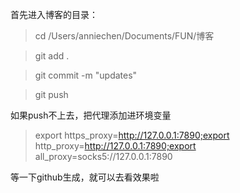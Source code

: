 首先进入博客的目录：
> cd /Users/anniechen/Documents/FUN/博客

> git add .

> git commit -m "updates"

> git push

如果push不上去，把代理添加进环境变量
> export https_proxy=http://127.0.0.1:7890;export http_proxy=http://127.0.0.1:7890;export all_proxy=socks5://127.0.0.1:7890

等一下github生成，就可以去看效果啦